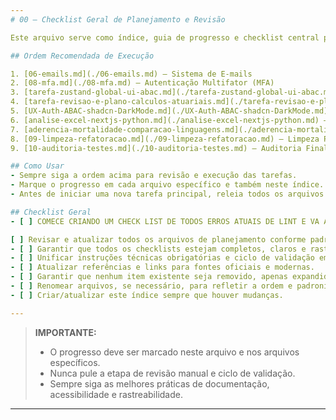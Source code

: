 ```yaml
---
# 00 – Checklist Geral de Planejamento e Revisão

Este arquivo serve como índice, guia de progresso e checklist central para todas as tarefas de planejamento, revisão e modernização do projeto. Cada item referencia um arquivo detalhado na pasta `revisao-completa`.

## Ordem Recomendada de Execução

1. [06-emails.md](./06-emails.md) – Sistema de E-mails
2. [08-mfa.md](./08-mfa.md) – Autenticação Multifator (MFA)
3. [tarefa-zustand-global-ui-abac.md](./tarefa-zustand-global-ui-abac.md) – Estado Global UI/Tema (Zustand + ABAC)
4. [tarefa-revisao-e-plano-calculos-atuariais.md](./tarefa-revisao-e-plano-calculos-atuariais.md) – Cálculos Atuariais
5. [UX-Auth-ABAC-shadcn-DarkMode.md](./UX-Auth-ABAC-shadcn-DarkMode.md) – UX/Auth/ABAC Moderno
6. [analise-excel-nextjs-python.md](./analise-excel-nextjs-python.md) – Análise de Excel
7. [aderencia-mortalidade-comparacao-linguagens.md](./aderencia-mortalidade-comparacao-linguagens.md) – Aderência Mortalidade/Comparação Linguagens
8. [09-limpeza-refatoracao.md](./09-limpeza-refatoracao.md) – Limpeza Profunda & Refatoração
9. [10-auditoria-testes.md](./10-auditoria-testes.md) – Auditoria Final & Validação

## Como Usar
- Sempre siga a ordem acima para revisão e execução das tarefas.
- Marque o progresso em cada arquivo específico e também neste índice.
- Antes de iniciar uma nova tarefa principal, releia todos os arquivos para garantir visão global do projeto.

## Checklist Geral
- [ ] COMECE CRIANDO UM CHECK LIST DE TODOS ERROS ATUAIS DE LINT E VA ARRUMANDO UM POR UM LEMBRANDO QUE NAO DEVE HAVER TIPO ANY TODOS TIPOS DEVEM TER SEUS TIPOS OFICIAIS EXPANDIDOS OU CRIADOS, ASSIM COMO UNKOW DEVE TER TIPOS CRIADOS,INICIE ELIMINANDO TODOS ERROS DE TYPESCRIP PRIMEIRO< DEPOIS TODOS ERROS DE LINT E DEPOIS TODOS ERROS DE BUILD ATE NAO HAVER MAIS NENHUM ANTES DE PARTIR PARA AS PROXIMAS TAREFAS

[ ] Revisar e atualizar todos os arquivos de planejamento conforme padrão moderno e elegante.
- [ ] Garantir que todos os checklists estejam completos, claros e rastreáveis.
- [ ] Unificar instruções técnicas obrigatórias e ciclo de validação em todos os arquivos.
- [ ] Atualizar referências e links para fontes oficiais e modernas.
- [ ] Garantir que nenhum item existente seja removido, apenas expandido e melhorado.
- [ ] Renomear arquivos, se necessário, para refletir a ordem e padronização.
- [ ] Criar/atualizar este índice sempre que houver mudanças.

---
```


> **IMPORTANTE:**
> - O progresso deve ser marcado neste arquivo e nos arquivos específicos.
> - Nunca pule a etapa de revisão manual e ciclo de validação.
> - Sempre siga as melhores práticas de documentação, acessibilidade e rastreabilidade.

---
